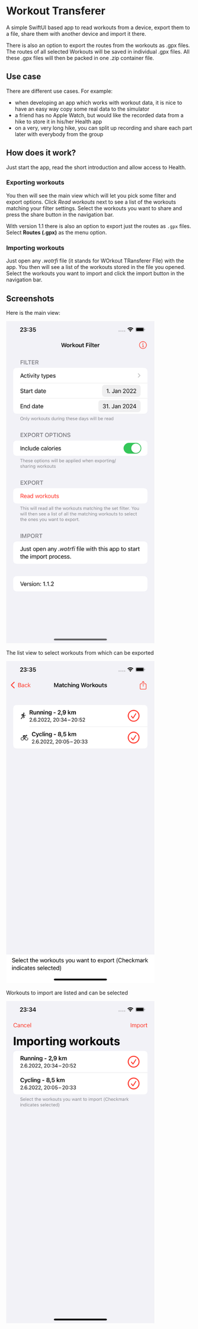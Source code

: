 # Workout Transferer

A simple SwiftUI based app to read workouts from a device, export them to a file, share them with another device and import it there.

There is also an option to export the routes from the workouts as .gpx files.
The routes of all selected Workouts will be saved in individual .gpx files. All these .gpx files will then be packed in one .zip container file.


## Use case

There are different use cases. For example:
- when developing an app which works with workout data, it is nice to have an easy way copy some real data to the simulator
- a friend has no Apple Watch, but would like the recorded data from a hike to store it in his/her Health app
- on a very, very long hike, you can split up recording and share each part later with everybody from the group


## How does it work?

Just start the app, read the short introduction and allow access to Health.


### Exporting workouts

You then will see the main view which will let you pick some filter and export options.
Click *Read workouts* next to see a list of the workouts matching your filter settings.
Select the workouts you want to share and press the share button in the navigation bar.

With version 1.1 there is also an option to export just the routes as `.gpx` files.
Select **Routes (.gpx)** as the menu option.


### Importing workouts

Just open any *.wotrfi* file (it stands for WOrkout TRansferer FIle) with the app. You then will see a list of the workouts stored in the file you opened.
Select the workouts you want to import and click the import button in the navigation bar.


## Screenshots

Here is the main view:

<img src="/img/01.png" width="400" alt="main view">

The list view to select workouts from which can be exported

<img src="/img/02.png" width="400" alt="list view">

Workouts to import are listed and can be selected

<img src="/img/03.png" width="400" alt="import list view">

